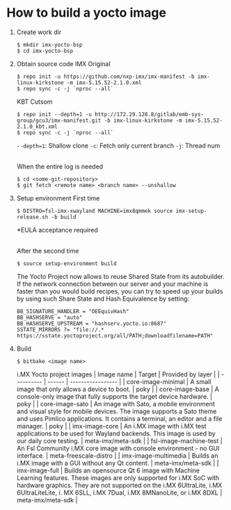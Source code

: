 # How to build a yocto image
1. Create work dir
    ```
    $ mkdir imx-yocto-bsp
    $ cd imx-yocto-bsp
    ```

2. Obtain source code
    IMX Original
    ```
    $ repo init -u https://github.com/nxp-imx/imx-manifest -b imx-linux-kirkstone -m imx-5.15.52-2.1.0.xml
    $ repo sync -c -j `nproc --all`
    ```

    KBT Cutsom
    ```
    $ repo init --depth=1 -u http://172.29.128.8/gitlab/emb-sys-group/gcu3/imx-manifest.git -b imx-linux-kirkstone -m imx-5.15.52-2.1.0_kbt.xml
    $ repo sync -c -j `nproc --all`
    ```
    `--depth=1`: Shallow clone
    `-c`: Fetch only current branch
    `-j`: Thread num

    <br>When the entire log is needed
    ```
    $ cd <some-git-repository>
    $ git fetch <remote name> <branch name> --unshallow
    ```

3. Setup environment
    First time
    ```
    $ DISTRO=fsl-imx-xwayland MACHINE=imx8qmmek source imx-setup-release.sh -b build
    ```
    *EULA acceptance required

    <br>After the second time
    ```
    $ source setup-environment build
    ```

    The Yocto Project now allows to reuse Shared State from its autobuilder. If the network connection between our server and your machine is faster than you would build recipes, you can try to speed up your builds by using such Share State and Hash Equivalence by setting:
    ```
    BB_SIGNATURE_HANDLER = "OEEquivHash"
    BB_HASHSERVE = "auto"
    BB_HASHSERVE_UPSTREAM = "hashserv.yocto.io:8687"
    SSTATE_MIRRORS ?= "file://.* https://sstate.yoctoproject.org/all/PATH;downloadfilename=PATH"
    ```


4. Build
    ```
    $ bitbake <image name>
    ```

    i.MX Yocto project images
    | Image name | Target | Provided by layer |
    | ---------- | ------ | ----------------- |
    | core-image-minimal | A small image that only allows a device to boot. | poky |
    | core-image-base | A console-only image that fully supports the target device hardware. | poky |
    | core-image-sato | An image with Sato, a mobile environment and visual style for mobile devices. The image supports a Sato theme and uses Pimlico applications. It contains a terminal, an editor and a file manager. | poky |
    | imx-image-core | An i.MX image with i.MX test applications to be used for Wayland backends. This image is used by our daily core testing. | meta-imx/meta-sdk |
    | fsl-image-machine-test | An Fsl Community i.MX core image with console environment - no GUI interface. | meta-freescale-distro |
    | imx-image-multimedia | Builds an i.MX image with a GUI without any Qt content. | meta-imx/meta-sdk |
    | imx-image-full | Builds an opensource Qt 6 image with Machine Learning features. These images are only supported for i.MX SoC with hardware graphics. They are not supported on the i.MX 6UltraLite, i.MX 6UltraLiteLite, i. MX 6SLL, i.MX 7Dual, i.MX 8MNanoLite, or i.MX 8DXL | meta-imx/meta-sdk |